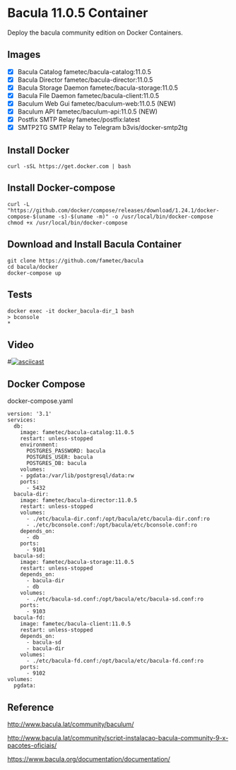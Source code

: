 # Bacula 11.0.5 Container

Deploy the bacula community edition on Docker Containers. 

## Images

- [x] Bacula Catalog                    fametec/bacula-catalog:11.0.5
- [x] Bacula Director                   fametec/bacula-director:11.0.5
- [x] Bacula Storage Daemon             fametec/bacula-storage:11.0.5
- [x] Bacula File Daemon                fametec/bacula-client:11.0.5
- [x] Baculum Web Gui                   fametec/baculum-web:11.0.5 (NEW)
- [x] Baculum API                       fametec/baculum-api:11.0.5 (NEW)
- [x] Postfix SMTP Relay                fametec/postfix:latest
- [x] SMTP2TG SMTP Relay to Telegram    b3vis/docker-smtp2tg

## Install Docker 

    curl -sSL https://get.docker.com | bash
    
## Install Docker-compose

    curl -L "https://github.com/docker/compose/releases/download/1.24.1/docker-compose-$(uname -s)-$(uname -m)" -o /usr/local/bin/docker-compose
    chmod +x /usr/local/bin/docker-compose

## Download and Install Bacula Container

    git clone https://github.com/fametec/bacula
    cd bacula/docker
    docker-compose up

## Tests

    docker exec -it docker_bacula-dir_1 bash
    > bconsole
    * 
    
    
## Video

#[![asciicast](https://asciinema.org/a/279317.svg)](https://asciinema.org/a/279317)


## Docker Compose

docker-compose.yaml

    version: '3.1'
    services:
      db:
        image: fametec/bacula-catalog:11.0.5
        restart: unless-stopped
        environment:
          POSTGRES_PASSWORD: bacula
          POSTGRES_USER: bacula
          POSTGRES_DB: bacula
        volumes:
        - pgdata:/var/lib/postgresql/data:rw
        ports:
          - 5432
      bacula-dir:
        image: fametec/bacula-director:11.0.5
        restart: unless-stopped
        volumes:
          - ./etc/bacula-dir.conf:/opt/bacula/etc/bacula-dir.conf:ro
          - ./etc/bconsole.conf:/opt/bacula/etc/bconsole.conf:ro
        depends_on:
          - db
        ports:
          - 9101
      bacula-sd:
        image: fametec/bacula-storage:11.0.5
        restart: unless-stopped
        depends_on:
          - bacula-dir
          - db
        volumes:
          - ./etc/bacula-sd.conf:/opt/bacula/etc/bacula-sd.conf:ro
        ports:
          - 9103
      bacula-fd:
        image: fametec/bacula-client:11.0.5
        restart: unless-stopped
        depends_on:
          - bacula-sd
          - bacula-dir
        volumes:
          - ./etc/bacula-fd.conf:/opt/bacula/etc/bacula-fd.conf:ro
        ports:
          - 9102
    volumes:
      pgdata:

## Reference

http://www.bacula.lat/community/baculum/ 

http://www.bacula.lat/community/script-instalacao-bacula-community-9-x-pacotes-oficiais/

https://www.bacula.org/documentation/documentation/
